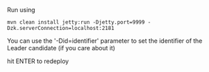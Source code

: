 Run using

````
mvn clean install jetty:run -Djetty.port=9999 -Dzk.serverConnection=localhost:2181
````

You can use the '-Did=identifier' parameter to set the identifier of the Leader candidate (if you care about it)

hit ENTER to redeploy
